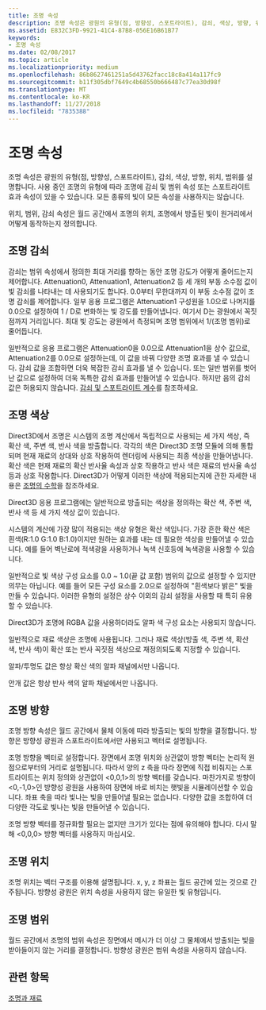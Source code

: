 ```yaml
---
title: 조명 속성
description: 조명 속성은 광원의 유형(점, 방향성, 스포트라이트), 감쇠, 색상, 방향, 위치, 범위를 설명합니다.
ms.assetid: E832C3FD-9921-41C4-87B8-056E16B61B77
keywords:
- 조명 속성
ms.date: 02/08/2017
ms.topic: article
ms.localizationpriority: medium
ms.openlocfilehash: 86b8627461251a5d43762facc18c8a414a117fc9
ms.sourcegitcommit: b11f305dbf7649c4b68550b666487c77ea30d98f
ms.translationtype: MT
ms.contentlocale: ko-KR
ms.lasthandoff: 11/27/2018
ms.locfileid: "7835388"
---
```

# <a name="light-properties"></a>조명 속성


조명 속성은 광원의 유형(점, 방향성, 스포트라이트), 감쇠, 색상, 방향, 위치, 범위를 설명합니다. 사용 중인 조명의 유형에 따라 조명에 감쇠 및 범위 속성 또는 스포트라이트 효과 속성이 있을 수 있습니다. 모든 종류의 빛이 모든 속성을 사용하지는 않습니다.

위치, 범위, 감쇠 속성은 월드 공간에서 조명의 위치, 조명에서 방출된 빛이 원거리에서 어떻게 동작하는지 정의합니다.

## <a name="span-idlightattenuationspanspan-idlightattenuationspanspan-idlightattenuationspanlight-attenuation"></a><span id="Light_Attenuation"></span><span id="light_attenuation"></span><span id="LIGHT_ATTENUATION"></span>조명 감쇠


감쇠는 범위 속성에서 정의한 최대 거리를 향하는 동안 조명 강도가 어떻게 줄어드는지 제어합니다. Attenuation0, Attenuation1, Attenuation2 등 세 개의 부동 소수점 값이 빛 감쇠를 나타내는 데 사용되기도 합니다. 0.0부터 무한대까지 이 부동 소수점 값이 조명 감쇠를 제어합니다. 일부 응용 프로그램은 Attenuation1 구성원을 1.0으로 나머지를 0.0으로 설정하여 1 / D로 변화하는 빛 강도를 만들어냅니다. 여기서 D는 광원에서 꼭짓점까지 거리입니다. 최대 빛 강도는 광원에서 측정되며 조명 범위에서 1/(조명 범위)로 줄어듭니다.

일반적으로 응용 프로그램은 Attenuation0을 0.0으로 Attenuation1을 상수 값으로, Attenuation2를 0.0으로 설정하는데, 이 값을 바꿔 다양한 조명 효과를 낼 수 있습니다. 감쇠 값을 조합하면 더욱 복잡한 감쇠 효과를 낼 수 있습니다. 또는 일반 범위를 벗어난 값으로 설정하여 더욱 독특한 감쇠 효과를 만들어낼 수 있습니다. 하지만 음의 감쇠 값은 허용되지 않습니다. [감쇠 및 스포트라이트 계수](attenuation-and-spotlight-factor.md)를 참조하세요.

## <a name="span-idlightcolorspanspan-idlightcolorspanspan-idlightcolorspanlight-color"></a><span id="Light_Color"></span><span id="light_color"></span><span id="LIGHT_COLOR"></span>조명 색상


Direct3D에서 조명은 시스템의 조명 계산에서 독립적으로 사용되는 세 가지 색상, 즉 확산 색, 주변 색, 반사 색을 방출합니다. 각각의 색은 Direct3D 조명 모듈에 의해 통합되며 현재 재료의 상대와 상호 작용하여 렌더링에 사용되는 최종 색상을 만들어냅니다. 확산 색은 현재 재료의 확산 반사율 속성과 상호 작용하고 반사 색은 재료의 반사율 속성 등과 상호 작용합니다. Direct3D가 어떻게 이러한 색상에 적용되는지에 관한 자세한 내용은 [조명의 수학](mathematics-of-lighting.md)을 참조하세요.

Direct3D 응용 프로그램에는 일반적으로 방출되는 색상을 정의하는 확산 색, 주변 색, 반사 색 등 세 가지 색상 값이 있습니다.

시스템의 계산에 가장 많이 적용되는 색상 유형은 확산 색입니다. 가장 흔한 확산 색은 흰색(R:1.0 G:1.0 B:1.0)이지만 원하는 효과를 내는 데 필요한 색상을 만들어낼 수 있습니다. 예를 들어 벽난로에 적색광을 사용하거나 녹색 신호등에 녹색광을 사용할 수 있습니다.

일반적으로 빛 색상 구성 요소를 0.0 ~ 1.0(끝 값 포함) 범위의 값으로 설정할 수 있지만 의무는 아닙니다. 예를 들어 모든 구성 요소를 2.0으로 설정하여 "흰색보다 밝은" 빛을 만들 수 있습니다. 이러한 유형의 설정은 상수 이외의 감쇠 설정을 사용할 때 특히 유용할 수 있습니다.

Direct3D가 조명에 RGBA 값을 사용하더라도 알파 색 구성 요소는 사용되지 않습니다.

일반적으로 재료 색상은 조명에 사용됩니다. 그러나 재료 색상(방출 색, 주변 색, 확산 색, 반사 색)이 확산 또는 반사 꼭짓점 색상으로 재정의되도록 지정할 수 있습니다.

알파/투명도 값은 항상 확산 색의 알파 채널에서만 나옵니다.

안개 값은 항상 반사 색의 알파 채널에서만 나옵니다.

## <a name="span-idlightdirectionspanspan-idlightdirectionspanspan-idlightdirectionspanlight-direction"></a><span id="Light_Direction"></span><span id="light_direction"></span><span id="LIGHT_DIRECTION"></span>조명 방향


조명 방향 속성은 월드 공간에서 물체 이동에 따라 방출되는 빛의 방향을 결정합니다. 방향은 방향성 광원과 스포트라이트에서만 사용되고 벡터로 설명됩니다.

조명 방향을 벡터로 설정합니다. 장면에서 조명 위치와 상관없이 방향 벡터는 논리적 원점으로부터의 거리로 설명됩니다. 따라서 양의 z 축을 따라 장면에 직접 비춰지는 스포트라이트는 위치 정의와 상관없이 &lt;0,0,1&gt;의 방향 벡터를 갖습니다. 마찬가지로 방향이 &lt;0,-1,0&gt;인 방향성 광원을 사용하여 장면에 바로 비치는 햇빛을 시뮬레이션할 수 있습니다. 좌표 축을 따라 빛나는 빛을 만들어낼 필요는 없습니다. 다양한 값을 조합하여 더 다양한 각도로 빛나는 빛을 만들어낼 수 있습니다.

조명 방향 벡터를 정규화할 필요는 없지만 크기가 있다는 점에 유의해야 합니다. 다시 말해 &lt;0,0,0&gt; 방향 벡터를 사용하지 마십시오.

## <a name="span-idlightpositionspanspan-idlightpositionspanspan-idlightpositionspanlight-position"></a><span id="Light_Position"></span><span id="light_position"></span><span id="LIGHT_POSITION"></span>조명 위치


조명 위치는 벡터 구조를 이용해 설명됩니다. x, y, z 좌표는 월드 공간에 있는 것으로 간주됩니다. 방향성 광원은 위치 속성을 사용하지 않는 유일한 빛 유형입니다.

## <a name="span-idlightrangespanspan-idlightrangespanspan-idlightrangespanlight-range"></a><span id="Light_Range"></span><span id="light_range"></span><span id="LIGHT_RANGE"></span>조명 범위


월드 공간에서 조명의 범위 속성은 장면에서 메시가 더 이상 그 물체에서 방출되는 빛을 받아들이지 않는 거리를 결정합니다. 방향성 광원은 범위 속성을 사용하지 않습니다.

## <a name="span-idrelated-topicsspanrelated-topics"></a><span id="related-topics"></span>관련 항목


[조명과 재료](lights-and-materials.md)

 

 




